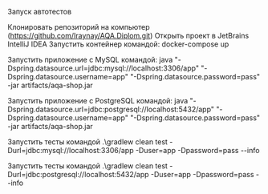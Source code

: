 Запуск автотестов

Клонировать репозиторий на компьютер (https://github.com/Iraynay/AQA.Diplom.git)
Открыть проект в JetBrains IntelliJ IDEA
Запустить контейнер командой:
docker-compose up

Запустить приложение с MySQL командой:
java "-Dspring.datasource.url=jdbc:mysql://localhost:3306/app" "-Dspring.datasource.username=app" "-Dspring.datasource.password=pass" -jar artifacts/aqa-shop.jar

Запустить приложение с PostgreSQL командой:
java "-Dspring.datasource.url=jdbc:postgresql://localhost:5432/app" "-Dspring.datasource.username=app" "-Dspring.datasource.password=pass" -jar artifacts/aqa-shop.jar

Запустить тесты командой .\gradlew clean test -Durl=jdbc:mysql://localhost:3306/app -Duser=app -Dpassword=pass --info

Запустить тесты командой .\gradlew clean test -Durl=jdbc:postgresql://localhost:5432/app -Duser=app -Dpassword=pass --info
